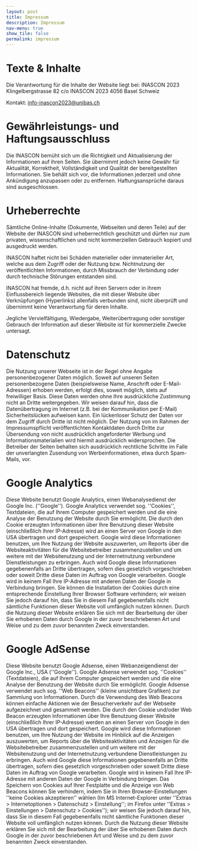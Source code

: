```yaml
---
layout: post
title: Impressum
description: Impressum
nav-menu: true
show_tile: false
permalink: impressum
---
```


<!-- Angaben gemäß § 5 TMG

INASCON 2023
Petersplatz 1
4051 Basel -->

<!-- Vertreten durch:
Jakob Blahusch

Kontakt:
Telefon: 089-2180-77190
E-Mail: j.blahusch@fkf.mpg.de

Verantwortlich für den Inhalt nach § 55 Abs. 2 RStV:
Jakob Blahusch
Butenandtstr. 5-13
81377 München -->

# Texte & Inhalte

Die Verantwortung für die Inhalte der Website liegt bei:
INASCON 2023
Klingelbergstrasse 82 c/o INASCON 2023
4056 Basel
Schweiz

Kontakt: info-inascon2023@unibas.ch

# Gewährleistungs- und Haftungsausschluss
Die INASCON bemüht sich um die Richtigkeit und Aktualisierung der Informationen auf ihren Seiten. Sie übernimmt jedoch keine Gewähr für Aktualität, Korrektheit, Vollständigkeit und Qualität der bereitgestellten Informationen. Sie behält sich vor, die Informationen jederzeit und ohne Ankündigung anzupassen oder zu entfernen. Haftungsansprüche daraus sind ausgeschlossen.

# Urheberrechte
Sämtliche Online-Inhalte (Dokumente, Webseiten und deren Teile) auf der Website der INASCON sind urheberrechtlich geschützt und dürfen nur zum privaten, wissenschaftlichen und nicht kommerziellen Gebrauch kopiert und ausgedruckt werden.

INASCON haftet nicht bei Schäden materieller oder immaterieller Art, welche aus dem Zugriff oder der Nutzung bzw. Nichtnutzung der veröffentlichten Informationen, durch Missbrauch der Verbindung oder durch technische Störungen entstanden sind.

INASCON hat fremde, d.h. nicht auf ihren Servern oder in ihrem Einflussbereich liegende Websites, die mit dieser Website über Verknüpfungen (Hyperlinks) allenfalls verbunden sind, nicht überprüft und übernimmt keine Verantwortung für deren Inhalte.

Jegliche Vervielfältigung, Wiedergabe, Weiterübertragung oder sonstiger Gebrauch der Information auf dieser Website ist für kommerzielle Zwecke untersagt.


# Datenschutz

Die Nutzung unserer Webseite ist in der Regel ohne Angabe personenbezogener Daten möglich. Soweit auf unseren Seiten personenbezogene Daten (beispielsweise Name, Anschrift oder E-Mail-Adressen) erhoben werden, erfolgt dies, soweit möglich, stets auf freiwilliger Basis. Diese Daten werden ohne Ihre ausdrückliche Zustimmung nicht an Dritte weitergegeben.
Wir weisen darauf hin, dass die Datenübertragung im Internet (z.B. bei der Kommunikation per E-Mail) Sicherheitslücken aufweisen kann. Ein lückenloser Schutz der Daten vor dem Zugriff durch Dritte ist nicht möglich.
Der Nutzung von im Rahmen der Impressumspflicht veröffentlichten Kontaktdaten durch Dritte zur Übersendung von nicht ausdrücklich angeforderter Werbung und Informationsmaterialien wird hiermit ausdrücklich widersprochen. Die Betreiber der Seiten behalten sich ausdrücklich rechtliche Schritte im Falle der unverlangten Zusendung von Werbeinformationen, etwa durch Spam-Mails, vor.


# Google Analytics

Diese Website benutzt Google Analytics, einen Webanalysedienst der Google Inc. (''Google''). Google Analytics verwendet sog. ''Cookies'', Textdateien, die auf Ihrem Computer gespeichert werden und die eine Analyse der Benutzung der Website durch Sie ermöglicht. Die durch den Cookie erzeugten Informationen über Ihre Benutzung dieser Website (einschließlich Ihrer IP-Adresse) wird an einen Server von Google in den USA übertragen und dort gespeichert. Google wird diese Informationen benutzen, um Ihre Nutzung der Website auszuwerten, um Reports über die Websiteaktivitäten für die Websitebetreiber zusammenzustellen und um weitere mit der Websitenutzung und der Internetnutzung verbundene Dienstleistungen zu erbringen. Auch wird Google diese Informationen gegebenenfalls an Dritte übertragen, sofern dies gesetzlich vorgeschrieben oder soweit Dritte diese Daten im Auftrag von Google verarbeiten. Google wird in keinem Fall Ihre IP-Adresse mit anderen Daten der Google in Verbindung bringen. Sie können die Installation der Cookies durch eine entsprechende Einstellung Ihrer Browser Software verhindern; wir weisen Sie jedoch darauf hin, dass Sie in diesem Fall gegebenenfalls nicht sämtliche Funktionen dieser Website voll umfänglich nutzen können. Durch die Nutzung dieser Website erklären Sie sich mit der Bearbeitung der über Sie erhobenen Daten durch Google in der zuvor beschriebenen Art und Weise und zu dem zuvor benannten Zweck einverstanden.

# Google AdSense

Diese Website benutzt Google Adsense, einen Webanzeigendienst der Google Inc., USA (''Google''). Google Adsense verwendet sog. ''Cookies'' (Textdateien), die auf Ihrem Computer gespeichert werden und die eine Analyse der Benutzung der Website durch Sie ermöglicht. Google Adsense verwendet auch sog. ''Web Beacons'' (kleine unsichtbare Grafiken) zur Sammlung von Informationen. Durch die Verwendung des Web Beacons können einfache Aktionen wie der Besucherverkehr auf der Webseite aufgezeichnet und gesammelt werden. Die durch den Cookie und/oder Web Beacon erzeugten Informationen über Ihre Benutzung dieser Website (einschließlich Ihrer IP-Adresse) werden an einen Server von Google in den USA übertragen und dort gespeichert. Google wird diese Informationen benutzen, um Ihre Nutzung der Website im Hinblick auf die Anzeigen auszuwerten, um Reports über die Websiteaktivitäten und Anzeigen für die Websitebetreiber zusammenzustellen und um weitere mit der Websitenutzung und der Internetnutzung verbundene Dienstleistungen zu erbringen. Auch wird Google diese Informationen gegebenenfalls an Dritte übertragen, sofern dies gesetzlich vorgeschrieben oder soweit Dritte diese Daten im Auftrag von Google verarbeiten. Google wird in keinem Fall Ihre IP-Adresse mit anderen Daten der Google in Verbindung bringen. Das Speichern von Cookies auf Ihrer Festplatte und die Anzeige von Web Beacons können Sie verhindern, indem Sie in Ihren Browser-Einstellungen ''keine Cookies akzeptieren'' wählen (Im MS Internet-Explorer unter ''Extras > Internetoptionen > Datenschutz > Einstellung''; im Firefox unter ''Extras > Einstellungen > Datenschutz > Cookies''); wir weisen Sie jedoch darauf hin, dass Sie in diesem Fall gegebenenfalls nicht sämtliche Funktionen dieser Website voll umfänglich nutzen können. Durch die Nutzung dieser Website erklären Sie sich mit der Bearbeitung der über Sie erhobenen Daten durch Google in der zuvor beschriebenen Art und Weise und zu dem zuvor benannten Zweck einverstanden.
